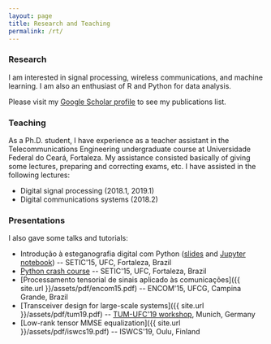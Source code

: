 ```yaml
---
layout: page
title: Research and Teaching
permalink: /rt/
---
```


### Research

I am interested in signal processing, wireless communications, and machine learning. I am also an enthusiast of R and Python for data analysis.

Please visit my [Google Scholar profile](https://scholar.google.com.br/citations?user=STk6opQAAAAJ) to see my publications list.

### Teaching

As a Ph.D. student, I have experience as a teacher assistant in the Telecommunications Engineering undergraduate course at Universidade Federal do Ceará, Fortaleza. My assistance consisted basically  of giving some lectures, preparing and correcting exams, etc. I have assisted in the following lectures:

* Digital signal processing (2018.1, 2019.1)
* Digital communications systems (2018.2)

### Presentations

I also gave some talks and tutorials:

* Introdução à esteganografia digital com Python ([slides](https://github.com/lnribeiro/setic2015/blob/master/Introdu%C3%A7%C3%A3o%20%C3%A0%20Esteganografia%20Digital%20com%20Python.pdf) and [Jupyter notebook](https://github.com/lnribeiro/setic2015/blob/master/esteganografia.ipynb)) -- SETIC'15, UFC, Fortaleza, Brazil
* [Python crash course](https://github.com/lnribeiro/setic2015/blob/master/intropython.ipynb) -- SETIC'15, UFC, Fortaleza, Brazil
* [Processamento tensorial de sinais aplicado às comunicações]({{ site.url }}/assets/pdf/encom15.pdf) -- ENCOM'15, UFCG, Campina Grande, Brazil
* [Transceiver design for large-scale systems]({{ site.url }}/assets/pdf/tum19.pdf) -- [TUM-UFC'19 workshop](http://www.msv.ei.tum.de/workshop-tum-ufc/), Munich, Germany
* [Low-rank tensor MMSE equalization]({{ site.url }}/assets/pdf/iswcs19.pdf) -- ISWCS'19, Oulu, Finland


